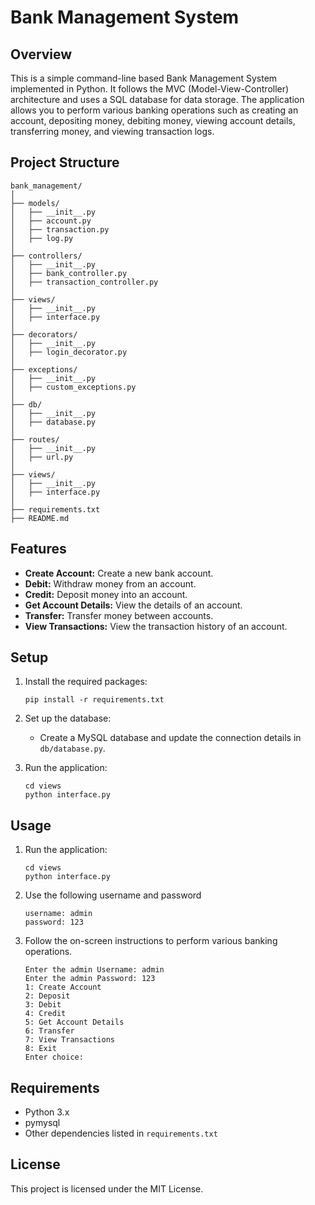 # Bank Management System

## Overview

This is a simple command-line based Bank Management System implemented in Python. It follows the MVC (Model-View-Controller) architecture and uses a SQL database for data storage. The application allows you to perform various banking operations such as creating an account, depositing money, debiting money, viewing account details, transferring money, and viewing transaction logs.

## Project Structure

```
bank_management/
│
├── models/
│   ├── __init__.py
│   ├── account.py
│   ├── transaction.py
│   ├── log.py
│
├── controllers/
│   ├── __init__.py
│   ├── bank_controller.py
│   ├── transaction_controller.py
│
├── views/
│   ├── __init__.py
│   ├── interface.py
│
├── decorators/
│   ├── __init__.py
│   ├── login_decorator.py
│
├── exceptions/
│   ├── __init__.py
│   ├── custom_exceptions.py
│
├── db/
│   ├── __init__.py
│   ├── database.py
│
├── routes/
│   ├── __init__.py
│   ├── url.py
│
├── views/
│   ├── __init__.py
│   ├── interface.py
│
├── requirements.txt
├── README.md
```

## Features

- **Create Account:** Create a new bank account.
- **Debit:** Withdraw money from an account.
- **Credit:** Deposit money into an account.
- **Get Account Details:** View the details of an account.
- **Transfer:** Transfer money between accounts.
- **View Transactions:** View the transaction history of an account.

## Setup

1. Install the required packages:

    ```shell
    pip install -r requirements.txt
    ```

2. Set up the database:

    - Create a MySQL database and update the connection details in `db/database.py`.

3. Run the application:

    ```shell
    cd views
    python interface.py
    ```

## Usage

1. Run the application:

    ```shell
    cd views
    python interface.py
    ```

2. Use the following username and password
   ```commandline
   username: admin
   password: 123
   ```

3. Follow the on-screen instructions to perform various banking operations.
   ```commandline
   Enter the admin Username: admin
   Enter the admin Password: 123
   1: Create Account
   2: Deposit
   3: Debit
   4: Credit
   5: Get Account Details
   6: Transfer
   7: View Transactions
   8: Exit
   Enter choice:
   ```


## Requirements

- Python 3.x
- pymysql
- Other dependencies listed in `requirements.txt`

## License

This project is licensed under the MIT License.